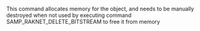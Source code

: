 This command allocates memory for the object, and needs to be manually destroyed when not used by executing command SAMP_RAKNET_DELETE_BITSTREAM to free it from memory